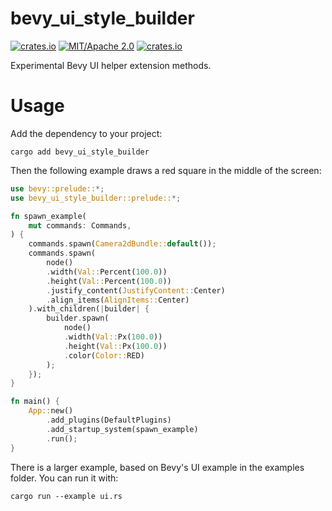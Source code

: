 # bevy_ui_style_builder
[![crates.io](https://img.shields.io/crates/v/bevy_ui_style_builder)](https://crates.io/crates/bevy_ui_style_builder)
[![MIT/Apache 2.0](https://img.shields.io/badge/license-MIT%2FApache-blue.svg)](https://github.com/ickshonpe/bevy_ui_style_builder)
[![crates.io](https://img.shields.io/crates/d/bevy_ui_style_builder)](https://crates.io/crates/bevy_ui_style_builder)

Experimental Bevy UI helper extension methods.

# Usage

Add the dependency to your project:

```
cargo add bevy_ui_style_builder
```

Then the following example draws a red square in the middle of the screen:

```rust
use bevy::prelude::*;
use bevy_ui_style_builder::prelude::*;

fn spawn_example(
    mut commands: Commands,
) {
    commands.spawn(Camera2dBundle::default());
    commands.spawn(
        node()
        .width(Val::Percent(100.0))
        .height(Val::Percent(100.0))
        .justify_content(JustifyContent::Center)
        .align_items(AlignItems::Center)
    ).with_children(|builder| {
        builder.spawn(
            node()
            .width(Val::Px(100.0))
            .height(Val::Px(100.0))
            .color(Color::RED)
        );
    });
}

fn main() {
    App::new()
        .add_plugins(DefaultPlugins)
        .add_startup_system(spawn_example)
        .run();
}
```

There is a larger example, based on Bevy's UI example in the examples folder.
You can run it with:

```
cargo run --example ui.rs
```